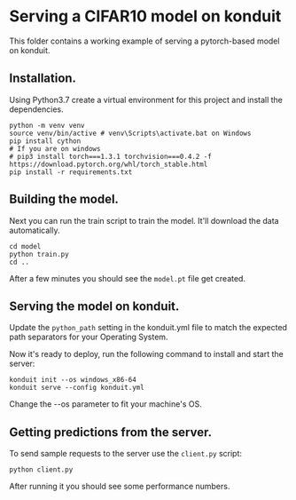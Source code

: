# Serving a CIFAR10 model on konduit

This folder contains a working example of serving a pytorch-based model on konduit.

## Installation.

Using Python3.7 create a virtual environment for this project and install the
dependencies.

```shell script
python -m venv venv
source venv/bin/active # venv\Scripts\activate.bat on Windows
pip install cython
# If you are on windows
# pip3 install torch===1.3.1 torchvision===0.4.2 -f https://download.pytorch.org/whl/torch_stable.html
pip install -r requirements.txt
```

## Building the model.
Next you can run the train script to train the model.  It'll download the data 
automatically.

```shell script
cd model
python train.py
cd ..
```

After a few minutes you should see the `model.pt` file get created.

## Serving the model on konduit.

Update the `python_path` setting in the konduit.yml file to match the expected
path separators for your Operating System.

Now it's ready to deploy, run the following command to install and start the server:

```shell script
konduit init --os windows_x86-64
konduit serve --config konduit.yml
```

Change the --os parameter to fit your machine's OS.

## Getting predictions from the server.

To send sample requests to the server use the `client.py` script:

```shell script
python client.py
```

After running it you should see some performance numbers.
